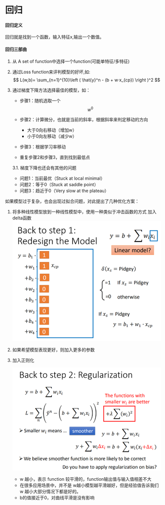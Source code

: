 # 回归

#### 回归定义

回归就是找到一个函数，输入特征x,输出一个数值。

#### 回归三部曲

1. 从 A set of function中选择一个function(可能单特征/多特征)

2. 通过Loss function来评判模型的好坏,如: 
   $$
   L(w,b)= \sum_{n=1}^{10}\left ( \hat{y}^n - (b + w·x_{cp}) \right )^2
   $$
   
3. 通过梯度下降方法选择最佳的模型，如：

   * 步骤1：随机选取一个
     $$
     w^0
     $$
     
   * 步骤2：计算微分，也就是当前的斜率，根据斜率来判定移动的方向
   
     - 大于0向右移动（增加w）
     - 小于0向左移动（减少w）
   
   * 步骤3：根据学习率移动
   
   * 重复步骤2和步骤3，直到找到最低点
   
   3.1. 梯度下降也还会有其他的问题
   
   - 问题1：当前最优（Stuck at local minimal）
   - 问题2：等于0（Stuck at saddle point）
   - 问题3：趋近于0（Very slow at the plateau）

如果模型过于复杂，也会出现过拟合问题，对此提出了几种优化方案：

1. 将多种线性模型放到一种线性模型中，使用一种类似于冲击函数的方式 加入delta函数![img](images/回归/chapter3-25.png)

2. 如果希望模型表现更好，则加入更多的参数

3. 加入正则化 

     ![img](images/回归/chapter3-29-16371388702811.png)

   - w 越小，表示 function 较平滑的，function输出值与输入值相差不大
   - 在很多应用场景中，并不是 w越小模型越平滑越好，但是经验值告诉我们 w 越小大部分情况下都是好的。
   - b的值接近于0，对曲线平滑是没有影响
